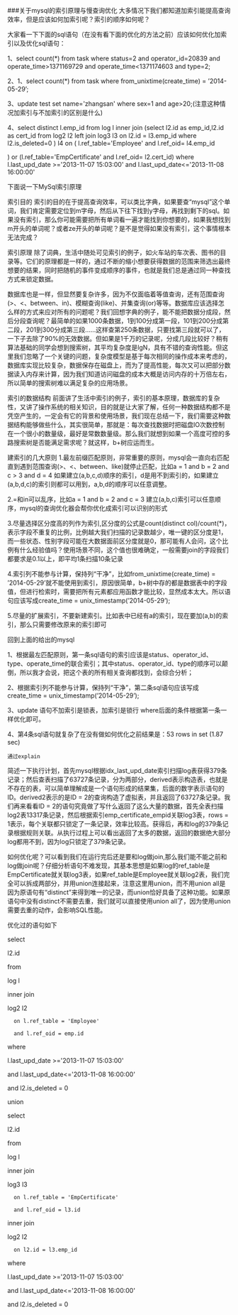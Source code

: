 ###关于mysql的索引原理与慢查询优化
大多情况下我们都知道加索引能提高查询效率，但是应该如何加索引呢？索引的顺序如何呢？

大家看一下下面的sql语句（在没有看下面的优化的方法之前）应该如何优化加索引以及优化sql语句：

1、select count(*) from task where status=2 and operator_id=20839 and operate_time>1371169729  and operate_time<1371174603 and type=2;

2、1、select count(*) from task where from_unixtime(create_time) = ’2014-05-29’;

3、update test set name='zhangsan'  where sex=1 and age>20;(注意这种情况加索引与不加索引的区别是什么)

4、select distinct l.emp_id from log l inner join (select l2.id as emp_id,l2.id as cert_id from log2 l2  left join log3 l3 on l2.id = l3.emp_id where l2.is_deleted=0 ) l4 on ( l.ref_table='Employee' and l.ref_oid= l4.emp_id

 ) or (l.ref_table='EmpCertificate' and l.ref_oid= l2.cert_id) where l.last_upd_date >='2013-11-07 15:03:00' and l.last_upd_date<='2013-11-08 16:00:00'

下面说一下MySql索引原理

索引目的
索引的目的在于提高查询效率，可以类比字典，如果要查“mysql”这个单词，我们肯定需要定位到m字母，然后从下往下找到y字母，再找到剩下的sql。如果没有索引，那么你可能需要把所有单词看一遍才能找到你想要的，如果我想找到m开头的单词呢？或者ze开头的单词呢？是不是觉得如果没有索引，这个事情根本无法完成？

索引原理
除了词典，生活中随处可见索引的例子，如火车站的车次表、图书的目录等。它们的原理都是一样的，通过不断的缩小想要获得数据的范围来筛选出最终想要的结果，同时把随机的事件变成顺序的事件，也就是我们总是通过同一种查找方式来锁定数据。

数据库也是一样，但显然要复杂许多，因为不仅面临着等值查询，还有范围查询(>、<、between、in)、模糊查询(like)、并集查询(or)等等。数据库应该选择怎么样的方式来应对所有的问题呢？我们回想字典的例子，能不能把数据分成段，然后分段查询呢？最简单的如果1000条数据，1到100分成第一段，101到200分成第二段，201到300分成第三段……这样查第250条数据，只要找第三段就可以了，一下子去除了90%的无效数据。但如果是1千万的记录呢，分成几段比较好？稍有算法基础的同学会想到搜索树，其平均复杂度是lgN，具有不错的查询性能。但这里我们忽略了一个关键的问题，复杂度模型是基于每次相同的操作成本来考虑的，数据库实现比较复杂，数据保存在磁盘上，而为了提高性能，每次又可以把部分数据读入内存来计算，因为我们知道访问磁盘的成本大概是访问内存的十万倍左右，所以简单的搜索树难以满足复杂的应用场景。

 

索引的数据结构
前面讲了生活中索引的例子，索引的基本原理，数据库的复杂性，又讲了操作系统的相关知识，目的就是让大家了解，任何一种数据结构都不是凭空产生的，一定会有它的背景和使用场景，我们现在总结一下，我们需要这种数据结构能够做些什么，其实很简单，那就是：每次查找数据时把磁盘IO次数控制在一个很小的数量级，最好是常数数量级。那么我们就想到如果一个高度可控的多路搜索树是否能满足需求呢？就这样，b+树应运而生。

 

建索引的几大原则
1.最左前缀匹配原则，非常重要的原则，mysql会一直向右匹配直到遇到范围查询(>、<、between、like)就停止匹配，比如a = 1 and b = 2 and c > 3 and d = 4 如果建立(a,b,c,d)顺序的索引，d是用不到索引的，如果建立(a,b,d,c)的索引则都可以用到，a,b,d的顺序可以任意调整。

2.=和in可以乱序，比如a = 1 and b = 2 and c = 3 建立(a,b,c)索引可以任意顺序，mysql的查询优化器会帮你优化成索引可以识别的形式

3.尽量选择区分度高的列作为索引,区分度的公式是count(distinct col)/count(*)，表示字段不重复的比例，比例越大我们扫描的记录数越少，唯一键的区分度是1，而一些状态、性别字段可能在大数据面前区分度就是0，那可能有人会问，这个比例有什么经验值吗？使用场景不同，这个值也很难确定，一般需要join的字段我们都要求是0.1以上，即平均1条扫描10条记录

4.索引列不能参与计算，保持列“干净”，比如from_unixtime(create_time) = ’2014-05-29’就不能使用到索引，原因很简单，b+树中存的都是数据表中的字段值，但进行检索时，需要把所有元素都应用函数才能比较，显然成本太大。所以语句应该写成create_time = unix_timestamp(’2014-05-29’);

5.尽量的扩展索引，不要新建索引。比如表中已经有a的索引，现在要加(a,b)的索引，那么只需要修改原来的索引即可

 

回到上面的给出的mysql

1、根据最左匹配原则，第一条sql语句的索引应该是status、operator_id、type、operate_time的联合索引；其中status、operator_id、type的顺序可以颠倒，所以我才会说，把这个表的所有相关查询都找到，会综合分析；

2、根据索引列不能参与计算，保持列“干净”，第二条sql语句应该写成create_time = unix_timestamp(’2014-05-29’);

3、update 语句不加索引是锁表，加索引是锁行 where后面的条件根据第一条一样优化即可。

4、第4条sql语句就复杂了在没有做如何优化之前结果是：53 rows in set (1.87 sec)

    通过explain

   简述一下执行计划，首先mysql根据idx_last_upd_date索引扫描log表获得379条记录；然后查表扫描了63727条记录，分为两部分，derived表示构造表，也就是不存在的表，可以简单理解成是一个语句形成的结果集，后面的数字表示语句的ID。derived2表示的是ID = 2的查询构造了虚拟表，并且返回了63727条记录。我们再来看看ID = 2的语句究竟做了写什么返回了这么大量的数据，首先全表扫描log2表13317条记录，然后根据索引emp_certificate_empid关联log3表，rows = 1表示，每个关联都只锁定了一条记录，效率比较高。获得后，再和log的379条记录根据规则关联。从执行过程上可以看出返回了太多的数据，返回的数据绝大部分log都用不到，因为log只锁定了379条记录。

如何优化呢？可以看到我们在运行完后还是要和log做join,那么我们能不能之前和log做join呢？仔细分析语句不难发现，其基本思想是如果log的ref_table是EmpCertificate就关联log3表，如果ref_table是Employee就关联log2表，我们完全可以拆成两部分，并用union连接起来，注意这里用union，而不用union all是因为原语句有“distinct”来得到唯一的记录，而union恰好具备了这种功能。如果原语句中没有distinct不需要去重，我们就可以直接使用union all了，因为使用union需要去重的动作，会影响SQL性能。

优化过的语句如下

select

   l2.id

from

   log l

inner join

   log2 l2

      on l.ref_table = 'Employee'

      and l.ref_oid = emp.id  

where

   l.last_upd_date >='2013-11-07 15:03:00'

   and l.last_upd_date<='2013-11-08 16:00:00'

   and l2.is_deleted = 0  

union

select

   l2.id

from

   log l

inner join

   log3 l3

      on l.ref_table = 'EmpCertificate'

      and l.ref_oid = l3.id  

inner join

   log2 l2

      on l2.id = l3.emp_id  

where

   l.last_upd_date >='2013-11-07 15:03:00'

   and l.last_upd_date<='2013-11-08 16:00:00'

   and l2.is_deleted = 0